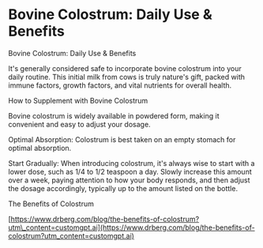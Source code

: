 # Bovine Colostrum: Daily Use & Benefits

Bovine Colostrum: Daily Use & Benefits

It's generally considered safe to incorporate bovine colostrum into your daily routine. This initial milk from cows is truly nature's gift, packed with immune factors, growth factors, and vital nutrients for overall health.

How to Supplement with Bovine Colostrum

Bovine colostrum is widely available in powdered form, making it convenient and easy to adjust your dosage.

Optimal Absorption: Colostrum is best taken on an empty stomach for optimal absorption.

Start Gradually: When introducing colostrum, it's always wise to start with a lower dose, such as 1/4 to 1/2 teaspoon a day. Slowly increase this amount over a week, paying attention to how your body responds, and then adjust the dosage accordingly, typically up to the amount listed on the bottle.

The Benefits of Colostrum

[https://www.drberg.com/blog/the-benefits-of-colostrum?utm\_content=customgpt.ai](https://www.drberg.com/blog/the-benefits-of-colostrum?utm_content=customgpt.ai)